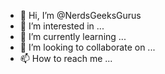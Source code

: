 - 👋 Hi, I’m @NerdsGeeksGurus
- 👀 I’m interested in ...
- 🌱 I’m currently learning ...
- 💞️ I’m looking to collaborate on ...
- 📫 How to reach me ...

<!---
NerdsGeeksGurus/NerdsGeeksGurus is a ✨ special ✨ repository because its `README.md` (this file) appears on your GitHub profile.
You can click the Preview link to take a look at your changes.
--->
